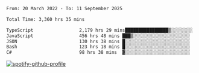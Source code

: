 <!--START_SECTION:waka-->

```txt
From: 20 March 2022 - To: 11 September 2025

Total Time: 3,360 hrs 35 mins

TypeScript                 2,179 hrs 29 mins████████████████▒░░░░░░░░   64.85 %
JavaScript                 456 hrs 48 mins ███▒░░░░░░░░░░░░░░░░░░░░░   13.59 %
JSON                       130 hrs 38 mins █░░░░░░░░░░░░░░░░░░░░░░░░   03.89 %
Bash                       123 hrs 18 mins █░░░░░░░░░░░░░░░░░░░░░░░░   03.67 %
C#                         98 hrs 38 mins  ▓░░░░░░░░░░░░░░░░░░░░░░░░   02.94 %
```

<!--END_SECTION:waka-->
[![spotify-github-profile](https://spotify-github-profile.vercel.app/api/view?uid=c00zprrvy9xiloa9qnco3hmng&cover_image=true&theme=novatorem&show_offline=false&background_color=121212&bar_color=53b14f&bar_color_cover=false)](https://spotify-github-profile.vercel.app/api/view?uid=c00zprrvy9xiloa9qnco3hmng&redirect=true)



